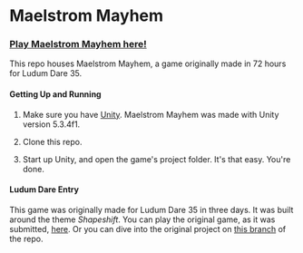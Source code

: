 # Maelstrom Mayhem

### [Play Maelstrom Mayhem here!](http://diego-escalante.github.io/LD35-MaelstromMayhem/)

This repo houses Maelstrom Mayhem, a game originally made in 72 hours for Ludum Dare 35.

#### Getting Up and Running

1. Make sure you have [Unity](http://unity3d.com/unity/download "Download Unity"). Maelstrom Mayhem was made with Unity version 5.3.4f1.

2. Clone this repo.

4. Start up Unity, and open the game's project folder. It's that easy. You're done.

#### Ludum Dare Entry

This game was originally made for Ludum Dare 35 in three days. It was built around the theme *Shapeshift*. You can play the original game, as it was submitted, [here](http://ludumdare.com/compo/ludum-dare-35/?action=preview&uid=46754). Or you can dive into the original project on [this branch](https://github.com/diego-escalante/LudumDare35/tree/LD35_version) of the repo.
